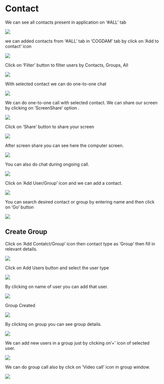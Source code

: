 # Contact

We can see all contacts present in application on ‘\#ALL’ tab

![](../.gitbook/assets/contacts.png)

we can added contacts from ‘\#ALL’ tab in ‘COGDAM’ tab by click on ‘Add to contact’ icon

![](../.gitbook/assets/image%20%28116%29.png)

Click on ‘Filter’ button to filter users by Contacts, Groups, All

![](../.gitbook/assets/image%20%28137%29.png)

With selected contact we can do one-to-one chat

![](../.gitbook/assets/image%20%2821%29.png)

We can do one-to-one call with selected contact. We can share our screen by clicking on ‘ScreenShare’ option .

![](../.gitbook/assets/image%20%2810%29.png)

Click on ‘Share’ button to share your screen

![](../.gitbook/assets/image%20%2879%29.png)

After screen share you can see here the computer screen.

![](../.gitbook/assets/image%20%2880%29.png)

You can also do chat during ongoing call.

![](../.gitbook/assets/image%20%28156%29.png)

Click on ‘Add User/Group’ icon and we can add a contact.

![](../.gitbook/assets/image%20%287%29.png)

You can search desired contact or group by entering name and then click on ‘Go’ button

![](../.gitbook/assets/image%20%28135%29.png)

##  **Create Group**

Click on ‘Add Contatct/Group’ icon then contact type as ‘Group’ then fill in relevant details.

![](../.gitbook/assets/image%20%28155%29.png)

Click on Add Users button and select the user type

![](../.gitbook/assets/image%20%2836%29.png)

By clicking on name of user you can add that user.

![](../.gitbook/assets/image%20%28120%29.png)

Group Created

![](../.gitbook/assets/image.png)

By clicking on group you can see group details.

![](../.gitbook/assets/image%20%28169%29.png)

We can add new users in a group just by clicking on’+’ icon of selected user.

![](../.gitbook/assets/image%20%28102%29.png)

We can do group call also by click on ‘Video call’ icon in group window.

![](../.gitbook/assets/image%20%289%29.png)





